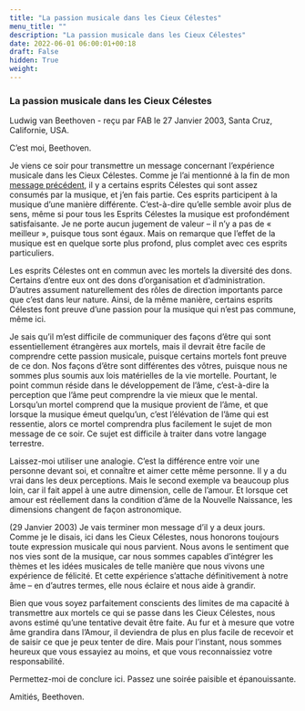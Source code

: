 ```yaml
---
title: "La passion musicale dans les Cieux Célestes"
menu_title: ""
description: "La passion musicale dans les Cieux Célestes"
date: 2022-06-01 06:00:01+00:18
draft: False
hidden: True
weight:
---
```

### La passion musicale dans les Cieux Célestes

Ludwig van Beethoven - reçu par FAB le 27 Janvier 2003, Santa Cruz, Californie, USA.

C’est moi, Beethoven.

Je viens ce soir pour transmettre un message concernant l’expérience musicale dans les Cieux Célestes. Comme je l’ai mentionné à la fin de mon [message précédent](/fr-contemporary-messages/fr-contemporary-messages-by-date-order/fr-contemporary-messages-2003/fr-2003-1-13-1-fab-ludwig-van-beethoven/), il y a certains esprits Célestes qui sont assez consumés par la musique, et j’en fais partie. Ces esprits participent à la musique d’une manière différente. C’est-à-dire qu’elle semble avoir plus de sens, même si pour tous les Esprits Célestes la musique est profondément satisfaisante. Je ne porte aucun jugement de valeur – il n’y a pas de « meilleur », puisque tous sont égaux. Mais on remarque que l’effet de la musique est en quelque sorte plus profond, plus complet avec ces esprits particuliers.

Les esprits Célestes ont en commun avec les mortels la diversité des dons. Certains d’entre eux ont des dons d’organisation et d’administration. D’autres assument naturellement des rôles de direction importants parce que c’est dans leur nature. Ainsi, de la même manière, certains esprits Célestes font preuve d’une passion pour la musique qui n’est pas commune, même ici.

Je sais qu’il m’est difficile de communiquer des façons d’être qui sont essentiellement étrangères aux mortels, mais il devrait être facile de comprendre cette passion musicale, puisque certains mortels font preuve de ce don. Nos façons d’être sont différentes des vôtres, puisque nous ne sommes plus soumis aux lois matérielles de la vie mortelle. Pourtant, le point commun réside dans le développement de l’âme, c’est-à-dire la perception que l’âme peut comprendre la vie mieux que le mental. Lorsqu’un mortel comprend que la musique provient de l’âme, et que lorsque la musique émeut quelqu’un, c’est l’élévation de l’âme qui est ressentie, alors ce mortel comprendra plus facilement le sujet de mon message de ce soir. Ce sujet est difficile à traiter dans votre langage terrestre.

Laissez-moi utiliser une analogie. C’est la différence entre voir une personne devant soi, et connaître et aimer cette même personne. Il y a du vrai dans les deux perceptions. Mais le second exemple va beaucoup plus loin, car il fait appel à une autre dimension, celle de l’amour. Et lorsque cet amour est réellement dans la condition d’âme de la Nouvelle Naissance, les dimensions changent de façon astronomique.

(29 Janvier 2003) Je vais terminer mon message d’il y a deux jours. Comme je le disais, ici dans les Cieux Célestes, nous honorons toujours toute expression musicale qui nous parvient. Nous avons le sentiment que nos vies sont de la musique, car nous sommes capables d’intégrer les thèmes et les idées musicales de telle manière que nous vivons une expérience de félicité. Et cette expérience s’attache définitivement à notre âme – en d’autres termes, elle nous éclaire et nous aide à grandir.

Bien que vous soyez parfaitement conscients des limites de ma capacité à transmettre aux mortels ce qui se passe dans les Cieux Célestes, nous avons estimé qu’une tentative devait être faite. Au fur et à mesure que votre âme grandira dans l’Amour, il deviendra de plus en plus facile de recevoir et de saisir ce que je peux tenter de dire. Mais pour l’instant, nous sommes heureux que vous essayiez au moins, et que vous reconnaissiez votre responsabilité.

Permettez-moi de conclure ici. Passez une soirée paisible et épanouissante.

Amitiés, Beethoven.